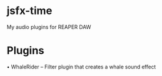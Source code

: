 # jsfx-time
My audio plugins for REAPER DAW

# Plugins
•	WhaleRider – Filter plugin that creates a whale sound effect


